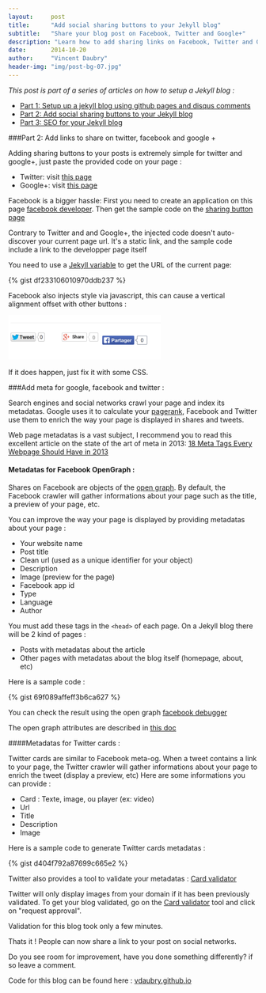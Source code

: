 ```yaml
---
layout:     post
title:      "Add social sharing buttons to your Jekyll blog"
subtitle:   "Share your blog post on Facebook, Twitter and Google+"
description: "Learn how to add sharing links on Facebook, Twitter and Google+"
date:       2014-10-20
author:     "Vincent Daubry"
header-img: "img/post-bg-07.jpg"
---
```


<i>This post is part of a series of articles on how to setup a Jekyll blog :</i>

* [Part 1: Setup up a jekyll blog using github pages and disqus comments]({{site.url}}/2014/10/19/setup-a-jekyll-blog/)
* [Part 2: Add social sharing buttons to your Jekyll blog]({{site.url}}/2014/10/20/add-social-sharing-buttons-with-jekyll/)
* [Part 3: SEO for your Jekyll blog]({{site.url}}/2014/10/21/SEO-for-your-Jekyll-blog/)

###Part 2: Add links to share on twitter, facebook and google +

Adding sharing buttons to your posts is extremely simple for twitter and google+, just paste the provided code on your page :

* Twitter: visit <a href="https://about.twitter.com/resources/buttons#tweet">this page</a>
* Google+: visit <a href="https://developers.google.com/+/web/share/">this page</a>

Facebook is a bigger hassle:
First you need to create an application on this page [facebook developer]("https://developers.facebook.com/").
Then get the sample code on the [sharing button page]("https://developers.facebook.com/docs/plugins/share-button/")

Contrary to Twitter and and Google+, the injected code doesn't auto-discover your current page url. It's a static link, and the sample code include a link to the developper page itself

You need to use a [Jekyll variable]("http://jekyllrb.com/docs/variables/") to get the URL of the current page:

{% gist df233106010970ddb237 %}

Facebook also injects style via javascript, this can cause a vertical alignment offset with other buttons :

<img src="/img/posts/2014-11-19-setup-a-jekyll-blog/facebook-bug.png" height="90">

If it does happen, just fix it with some CSS.


###Add meta for google, facebook and twitter :

Search engines and social networks crawl your page and index its metadatas. Google uses it to calculate your [pagerank]("http://en.wikipedia.org/wiki/PageRank"), Facebook and Twitter use them to enrich the way your page is displayed in shares and tweets.

Web page metadatas is a vast subject, I recommend you to read this excellent article on the state of the art of meta in 2013: [18 Meta Tags Every Webpage Should Have in 2013]("http://www.iacquire.com/blog/18-meta-tags-every-webpage-should-have-in-2013")


#### Metadatas for Facebook OpenGraph :

Shares on Facebook are objects of the [open graph]("http://en.wikipedia.org/wiki/Facebook_Platform#Open_Graph_protocol").
By default, the Facebook crawler will gather informations about your page such as the title, a preview of your page, etc.

You can improve the way your page is displayed by providing metadatas about your page :

* Your website name
* Post title
* Clean url (used as a unique identifier for your object)
* Description
* Image (preview for the page)
* Facebook app id
* Type
* Language
* Author

You must add these tags in the ```<head>``` of each page.
On a Jekyll blog there will be 2 kind of pages :

* Posts with metadatas about the article
* Other pages with metadatas about the blog itself (homepage, about, etc)

Here is a sample code :

{% gist 69f089affeff3b6ca627 %}

You can check the result using the open graph [facebook debugger]("https://developers.facebook.com/tools/debug/og/object/")

The open graph attributes are described in [this doc]("http://ogp.me/")


####Metadatas for Twitter cards :

Twitter cards are similar to Facebook meta-og. When a tweet contains a link to your page, the Twitter crawler will gather informations about your page to enrich the tweet (display a preview, etc)
Here are some informations you can provide :

* Card : Texte, image, ou player (ex: video)
* Url
* Title
* Description
* Image

Here is a sample code to generate Twitter cards metadatas :

{% gist d404f792a87699c665e2 %}

Twitter also provides a tool to validate your metadatas : [Card validator]("https://cards-dev.twitter.com/validator")

Twitter will only display images from your domain if it has been previously validated. To get your blog validated, go on the [Card validator]("https://cards-dev.twitter.com/validator") tool and click on "request approval".

Validation for this blog took only a few minutes.

Thats it ! People can now share a link to your post on social networks.

Do you see room for improvement, have you done something differently? if so leave a comment.

Code for this blog can be found here : [vdaubry.github.io](https://github.com/vdaubry/vdaubry.github.io)